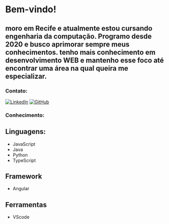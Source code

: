 <h1>Bem-vindo!</h1>
<h2>moro em Recife e atualmente estou cursando engenharia da computação. Programo desde 2020 e busco aprimorar sempre meus conhecimentos. tenho mais conhecimento em desenvolvimento WEB e mantenho esse foco até encontrar uma área na qual queira me especializar.</h2>
 
### Contato:
[![LinkedIn](https://img.shields.io/badge/LinkedIn-000?style=for-the-badge&logo=linkedin&logoColor=0E76A8)](linkedin.com/in/victorsssantos)
[![GitHub](https://img.shields.io/badge/github-000?style=for-the-badge&logo=github&logoColor=0E76A8)](https://github.com/Victorsilva-VK)

### Conhecimento:

## Linguagens:
- JavaScript
- Java
- Python
- TypeScript

## Framework
- Angular

## Ferramentas
- VScode